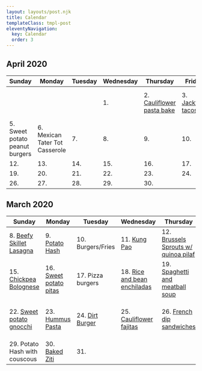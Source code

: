 ```yaml
---
layout: layouts/post.njk
title: Calendar
templateClass: tmpl-post
eleventyNavigation:
  key: Calendar
  order: 3
---
```


## April 2020

| Sunday                         | Monday                         | Tuesday | Wednesday | Thursday                                                                  | Friday                                       | Saturday                    |
| ------------------------------ | ------------------------------ | ------- | --------- | ------------------------------------------------------------------------- | -------------------------------------------- | --------------------------- |
|                                |                                |         | 1.        | 2. [Cauliflower pasta bake](/posts/vegan-cauliflower-parmesan-pasta-bake) | 3. [Jackfruit tacos](/posts/jackfruit-tacos) | 4. Black bean plantain bowl |
| 5. Sweet potato peanut burgers | 6. Mexican Tater Tot Casserole | 7.      | 8.        | 9.                                                                        | 10.                                          | 11.                         |
| 12.                            | 13.                            | 14.     | 15.       | 16.                                                                       | 17.                                          | 18.                         |
| 19.                            | 20.                            | 21.     | 22.       | 23.                                                                       | 24.                                          | 25.                         |
| 26.                            | 27.                            | 28.     | 29.       | 30.                                                                       |                                              |                             |

## March 2020

| Sunday                                                                    | Monday                                              | Tuesday                                      | Wednesday                                                       | Thursday                                                                      | Friday                                                                                     | Saturday                                           |
| ------------------------------------------------------------------------- | --------------------------------------------------- | -------------------------------------------- | --------------------------------------------------------------- | ----------------------------------------------------------------------------- | ------------------------------------------------------------------------------------------ | -------------------------------------------------- |
| 8. [Beefy Skillet Lasagna](/posts/beefy-skillet-lasagna/)                 | 9. [Potato Hash](/posts/potato-hash)                | 10. Burgers/Fries                            | 11. [Kung Pao](/posts/kung-pao-cauliflower-stir-fry/)           | 12. [Brussels Sprouts w/ quinoa pilaf](/posts/brussels-sprouts-quinoa-pilaf/) | 13. [Tofu nuggets](/posts/vegan-ranch-chicken-nuggets/)                                    | 14.                                                |
| 15. [Chickpea Bolognese](/posts/chickpea-bolognese)                       | 16. [Sweet potato pitas](/posts/sweet-potato-pitas) | 17. Pizza burgers                            | 18. [Rice and bean enchiladas](/posts/rice-and-bean-enchiladas) | 19. [Spaghetti and meatball soup](/posts/spaghetti-and-meatball-soup)         | 20. [Brussels Sprouts](best-brussels-sprouts)                                              | 21. [Pizza](https://www.dominos.com)               |
| 22. [Sweet potato gnocchi](/posts/sweet-potato-gnocchi-with-sage-butter/) | 23. [Hummus Pasta](/posts/hummus-pasta)             | 24. [Dirt Burger](https://www.dirtburger.us) | 25. [Cauliflower fajitas](/posts/cauliflower-fajitas/)          | 26. [French dip sandwiches](/posts/vegan-french-dip-sandwiches/)              | 27 [Pancakes](/posts/vegan-pancakes), sausage, [roasted potatoes](/posts/roasted-potatoes) | 28. [Taco Casserole](/posts/vegan-taco-casserole/) |
| 29. Potato Hash with couscous                                             | 30. [Baked Ziti](/posts/vegan-baked-ziti)           | 31.                                          |
